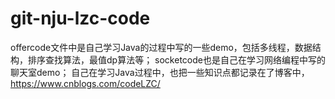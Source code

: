 # git-nju-lzc-code
offercode文件中是自己学习Java的过程中写的一些demo，包括多线程，数据结构，排序查找算法，最值dp算法等；
socketcode也是自己在学习网络编程中写的聊天室demo；
自己在学习Java过程中，也把一些知识点都记录在了博客中，https://www.cnblogs.com/codeLZC/
